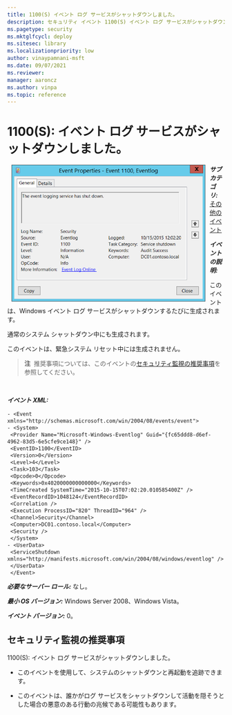 ```yaml
---
title: 1100(S) イベント ログ サービスがシャットダウンしました。
description: セキュリティ イベント 1100(S) イベント ログ サービスがシャットダウンしました。について説明します。
ms.pagetype: security
ms.mktglfcycl: deploy
ms.sitesec: library
ms.localizationpriority: low
author: vinaypamnani-msft
ms.date: 09/07/2021
ms.reviewer: 
manager: aaroncz
ms.author: vinpa
ms.topic: reference
---
```


# 1100(S): イベント ログ サービスがシャットダウンしました。


<img src="images/event-1100.png" alt="Event 1100 illustration" width="449" height="317" hspace="10" align="left" />

***サブカテゴリ:***&nbsp;[その他のイベント](other-events.md)

***イベントの説明:***

このイベントは、Windows イベント ログ サービスがシャットダウンするたびに生成されます。

通常のシステム シャットダウン中にも生成されます。

このイベントは、緊急システム リセット中には生成されません。

> **注**&nbsp;&nbsp;推奨事項については、このイベントの[セキュリティ監視の推奨事項](#security-monitoring-recommendations)を参照してください。

<br clear="all">

***イベント XML:***
```
- <Event xmlns="http://schemas.microsoft.com/win/2004/08/events/event">
- <System>
 <Provider Name="Microsoft-Windows-Eventlog" Guid="{fc65ddd8-d6ef-4962-83d5-6e5cfe9ce148}" /> 
 <EventID>1100</EventID> 
 <Version>0</Version> 
 <Level>4</Level> 
 <Task>103</Task> 
 <Opcode>0</Opcode> 
 <Keywords>0x4020000000000000</Keywords> 
 <TimeCreated SystemTime="2015-10-15T07:02:20.010585400Z" /> 
 <EventRecordID>1048124</EventRecordID> 
 <Correlation /> 
 <Execution ProcessID="820" ThreadID="964" /> 
 <Channel>Security</Channel> 
 <Computer>DC01.contoso.local</Computer> 
 <Security /> 
 </System>
- <UserData>
 <ServiceShutdown xmlns="http://manifests.microsoft.com/win/2004/08/windows/eventlog" /> 
 </UserData>
 </Event>

```

***必要なサーバー ロール:*** なし。

***最小 OS バージョン:*** Windows Server 2008、Windows Vista。

***イベント バージョン:*** 0。

## セキュリティ監視の推奨事項

1100(S): イベント ログ サービスがシャットダウンしました。

-   このイベントを使用して、システムのシャットダウンと再起動を追跡できます。

-   このイベントは、誰かがログ サービスをシャットダウンして活動を隠そうとした場合の悪意のある行動の兆候である可能性もあります。
